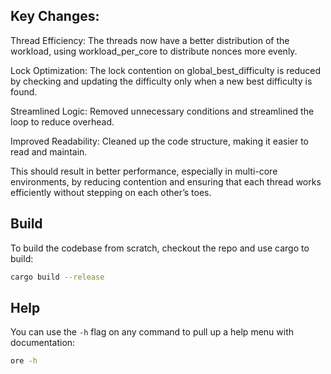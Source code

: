 

## Key Changes:
Thread Efficiency: The threads now have a better distribution of the workload, using workload_per_core to distribute nonces more evenly.

Lock Optimization: The lock contention on global_best_difficulty is reduced by checking and updating the difficulty only when a new best difficulty is found.

Streamlined Logic: Removed unnecessary conditions and streamlined the loop to reduce overhead.

Improved Readability: Cleaned up the code structure, making it easier to read and maintain.

This should result in better performance, especially in multi-core environments, by reducing contention and ensuring that each thread works efficiently without stepping on each other’s toes.

## Build

To build the codebase from scratch, checkout the repo and use cargo to build:


```sh
cargo build --release
```

## Help

You can use the `-h` flag on any command to pull up a help menu with documentation:

```sh
ore -h
```
